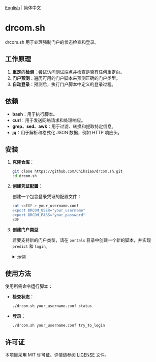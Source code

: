 [English](README.md) | 简体中文

# drcom.sh

drcom.sh 用于处理强制门户的状态检查和登录。

## 工作原理

1. **重定向检测**：尝试访问测试端点并检查是否有任何重定向。
2. **门户预测**：遍历可用的门户脚本来预测正确的门户类型。
3. **自动登录**：预测后，执行门户脚本中定义的登录过程。

## 依赖

- **bash**：用于执行脚本。
- **curl**：用于发送网络请求和处理响应。
- **grep、sed、awk**：用于过滤、转换和提取特定信息。
- **jq**：用于解析和格式化 JSON 数据，例如 HTTP 响应头。

## 安装

1. **克隆仓库**：

   ```bash
   git clone https://github.com/Chihsiao/drcom.sh.git
   cd drcom.sh
   ```

2. **创建凭证配置**：

   创建一个包含登录凭证的配置文件：

   ```bash
   cat <<EOF > your_username.conf
   export DRCOM_USER="your_username"
   export DRCOM_PASS="your_password"
   EOF
   ```

3. **创建门户类型**

   若要支持新的门户类型，请在 `portals` 目录中创建一个新的脚本，并实现 `predict` 和 `login`。

   <details>
   <summary>示例</summary>

   ```bash
   case "$1" in
     "predict")
       # 查看 drcom.sh 以获取更多变量和函数
       @match "$redirect_url" -E '^http://example\.com/login\b'
     ;;
     "login")
       _request -X POST "http://example.com/login" \
           --url-encoded "username=$DRCOM_USER" \
           --url-encoded "password=$DRCOM_PASS" \
           -o /dev/null
     ;;
   esac
   ```
   </details>

## 使用方法

使用所需命令运行脚本：

- **检查状态**：

  ```bash
  ./drcom.sh your_username.conf status
  ```

- **登录**：

  ```bash
  ./drcom.sh your_username.conf try_to_login
  ```

## 许可证

本项目采用 MIT 许可证。详情请参阅 [LICENSE](LICENSE) 文件。
